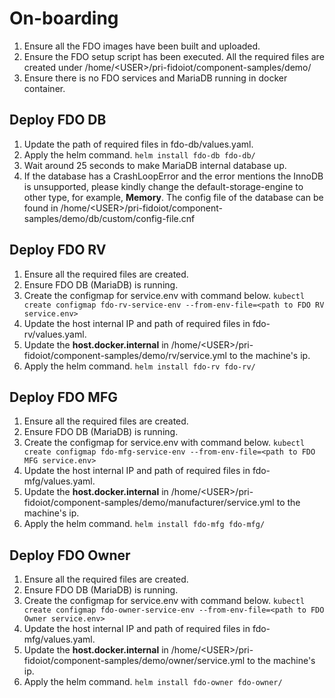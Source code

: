 # On-boarding

1. Ensure all the FDO images have been built and uploaded.
2. Ensure the FDO setup script has been executed. All the required files are created under /home/\<USER\>/pri-fidoiot/component-samples/demo/
3. Ensure there is no FDO services and MariaDB running in docker container.

## Deploy FDO DB

1. Update the path of required files in fdo-db/values.yaml.
2. Apply the helm command.
    `helm install fdo-db fdo-db/`
3. Wait around 25 seconds to make MariaDB internal database up.
4. If the database has a CrashLoopError and the error mentions the InnoDB is unsupported, please kindly change the default-storage-engine
to other type, for example, **Memory**. The config file of the database can be found in /home/\<USER\>/pri-fidoiot/component-samples/demo/db/custom/config-file.cnf


## Deploy FDO RV

1. Ensure all the required files are created.
2. Ensure FDO DB (MariaDB) is running.
3. Create the configmap for service.env with command below.
    `kubectl create configmap fdo-rv-service-env --from-env-file=<path to FDO RV service.env>`
4. Update the host internal IP and path of required files in fdo-rv/values.yaml.
5. Update the **host.docker.internal** in /home/\<USER\>/pri-fidoiot/component-samples/demo/rv/service.yml to the machine's ip.
6. Apply the helm command.
    `helm install fdo-rv fdo-rv/`

## Deploy FDO MFG

1. Ensure all the required files are created.
2. Ensure FDO DB (MariaDB) is running.
3. Create the configmap for service.env with command below.
    `kubectl create configmap fdo-mfg-service-env --from-env-file=<path to FDO MFG service.env>`
4. Update the host internal IP and path of required files in fdo-mfg/values.yaml.
5. Update the **host.docker.internal** in /home/\<USER\>/pri-fidoiot/component-samples/demo/manufacturer/service.yml to the machine's ip.
6. Apply the helm command.
    `helm install fdo-mfg fdo-mfg/`

## Deploy FDO Owner

1. Ensure all the required files are created.
2. Ensure FDO DB (MariaDB) is running.
3. Create the configmap for service.env with command below.
    `kubectl create configmap fdo-owner-service-env --from-env-file=<path to FDO Owner service.env>`
4. Update the host internal IP and path of required files in fdo-mfg/values.yaml.
5. Update the **host.docker.internal** in /home/\<USER\>/pri-fidoiot/component-samples/demo/owner/service.yml to the machine's ip.
6. Apply the helm command.
    `helm install fdo-owner fdo-owner/`
